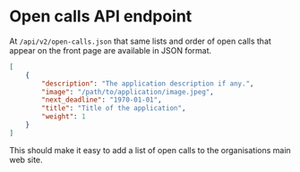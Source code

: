 # Open calls API endpoint

At `/api/v2/open-calls.json` that same lists and order of open calls that appear on the front page are available in JSON format.

```json
[
    {
        "description": "The application description if any.",
        "image": "/path/to/application/image.jpeg",
        "next_deadline": "1970-01-01",
        "title": "Title of the application",
        "weight": 1
    }
]
```

This should make it easy to add a list of open calls to the organisations main web site.

